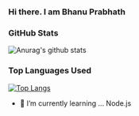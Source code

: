 ### Hi there. I am Bhanu Prabhath


### GitHub Stats

![Anurag's github stats](https://github-readme-stats.vercel.app/api?username=anuraghazra&show_icons=true&theme=darcula)


### Top Languages Used
[![Top Langs](https://github-readme-stats.vercel.app/api/top-langs/?username=bhanu7410&layout=compact)](https://github.com/anuraghazra/github-readme-stats)
- 🌱 I’m currently learning ... Node.js
